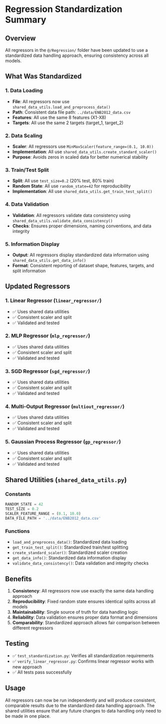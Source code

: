 # Regression Standardization Summary

## Overview
All regressors in the `@/Regression/` folder have been updated to use a standardized data handling approach, ensuring consistency across all models.

## What Was Standardized

### 1. Data Loading
- **File**: All regressors now use `shared_data_utils.load_and_preprocess_data()`
- **Path**: Consistent data file path: `../data/ENB2012_data.csv`
- **Features**: All use the same 8 features (X1-X8)
- **Targets**: All use the same 2 targets (target_1, target_2)

### 2. Data Scaling
- **Scaler**: All regressors use `MinMaxScaler(feature_range=(0.1, 10.0))`
- **Implementation**: All use `shared_data_utils.create_standard_scaler()`
- **Purpose**: Avoids zeros in scaled data for better numerical stability

### 3. Train/Test Split
- **Split**: All use `test_size=0.2` (20% test, 80% train)
- **Random State**: All use `random_state=42` for reproducibility
- **Implementation**: All use `shared_data_utils.get_train_test_split()`

### 4. Data Validation
- **Validation**: All regressors validate data consistency using `shared_data_utils.validate_data_consistency()`
- **Checks**: Ensures proper dimensions, naming conventions, and data integrity

### 5. Information Display
- **Output**: All regressors display standardized data information using `shared_data_utils.get_data_info()`
- **Format**: Consistent reporting of dataset shape, features, targets, and split information

## Updated Regressors

### 1. Linear Regressor (`linear_regressor/`)
- ✅ Uses shared data utilities
- ✅ Consistent scaler and split
- ✅ Validated and tested

### 2. MLP Regressor (`mlp_regressor/`)
- ✅ Uses shared data utilities
- ✅ Consistent scaler and split
- ✅ Validated and tested

### 3. SGD Regressor (`sgd_regressor/`)
- ✅ Uses shared data utilities
- ✅ Consistent scaler and split
- ✅ Validated and tested

### 4. Multi-Output Regressor (`multiout_regressor/`)
- ✅ Uses shared data utilities
- ✅ Consistent scaler and split
- ✅ Validated and tested

### 5. Gaussian Process Regressor (`gp_regressor/`)
- ✅ Uses shared data utilities
- ✅ Consistent scaler and split
- ✅ Validated and tested

## Shared Utilities (`shared_data_utils.py`)

### Constants
```python
RANDOM_STATE = 42
TEST_SIZE = 0.2
SCALER_FEATURE_RANGE = (0.1, 10.0)
DATA_FILE_PATH = '../data/ENB2012_data.csv'
```

### Functions
- `load_and_preprocess_data()`: Standardized data loading
- `get_train_test_split()`: Standardized train/test splitting
- `create_standard_scaler()`: Standardized scaler creation
- `get_data_info()`: Standardized data information display
- `validate_data_consistency()`: Data validation and integrity checks

## Benefits

1. **Consistency**: All regressors now use exactly the same data handling approach
2. **Reproducibility**: Fixed random state ensures identical splits across all models
3. **Maintainability**: Single source of truth for data handling logic
4. **Reliability**: Data validation ensures proper data format and dimensions
5. **Comparability**: Standardized approach allows fair comparison between different regressors

## Testing

- ✅ `test_standardization.py`: Verifies all standardization requirements
- ✅ `verify_linear_regressor.py`: Confirms linear regressor works with new approach
- ✅ All tests pass successfully

## Usage

All regressors can now be run independently and will produce consistent, comparable results due to the standardized data handling approach. The shared utilities ensure that any future changes to data handling only need to be made in one place. 